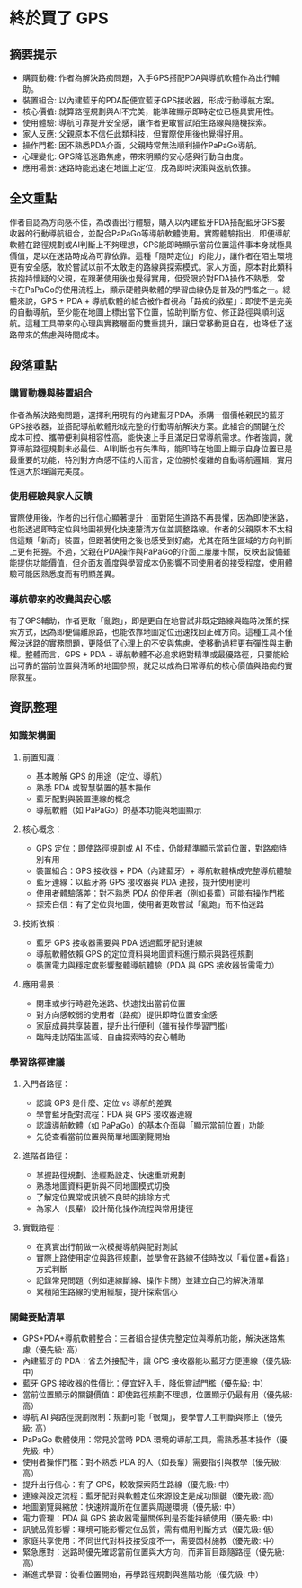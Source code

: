 # 終於買了 GPS

## 摘要提示
- 購買動機: 作者為解決路痴問題，入手GPS搭配PDA與導航軟體作為出行輔助。
- 裝置組合: 以內建藍牙的PDA配便宜藍牙GPS接收器，形成行動導航方案。
- 核心價值: 就算路徑規劃與AI不完美，能準確顯示即時定位已極具實用性。
- 使用體驗: 導航可靠提升安全感，讓作者更敢嘗試陌生路線與隨機探索。
- 家人反應: 父親原本不信任此類科技，但實際使用後也覺得好用。
- 操作門檻: 因不熟悉PDA介面，父親時常無法順利操作PaPaGo導航。
- 心理變化: GPS降低迷路焦慮，帶來明顯的安心感與行動自由度。
- 應用場景: 迷路時能迅速在地圖上定位，成為即時決策與返航依據。

## 全文重點
作者自認為方向感不佳，為改善出行體驗，購入以內建藍牙PDA搭配藍牙GPS接收器的行動導航組合，並配合PaPaGo等導航軟體使用。實際體驗指出，即便導航軟體在路徑規劃或AI判斷上不夠理想，GPS能即時顯示當前位置這件事本身就極具價值，足以在迷路時成為可靠依靠。這種「隨時定位」的能力，讓作者在陌生環境更有安全感，敢於嘗試以前不太敢走的路線與探索模式。家人方面，原本對此類科技抱持懷疑的父親，在跟著使用後也覺得實用，但受限於對PDA操作不熟悉，常卡在PaPaGo的使用流程上，顯示硬體與軟體的學習曲線仍是普及的門檻之一。總體來說，GPS + PDA + 導航軟體的組合被作者視為「路痴的救星」：即使不是完美的自動導航，至少能在地圖上標出當下位置，協助判斷方位、修正路徑與順利返航。這種工具帶來的心理與實務層面的雙重提升，讓日常移動更自在，也降低了迷路帶來的焦慮與時間成本。

## 段落重點
### 購買動機與裝置組合
作者為解決路痴問題，選擇利用現有的內建藍牙PDA，添購一個價格親民的藍牙GPS接收器，並搭配導航軟體形成完整的行動導航解決方案。此組合的關鍵在於成本可控、攜帶便利與相容性高，能快速上手且滿足日常導航需求。作者強調，就算導航路徑規劃未必最佳、AI判斷也有失準時，能即時在地圖上顯示自身位置已是最重要的功能，特別對方向感不佳的人而言，定位勝於複雜的自動導航邏輯，實用性遠大於理論完美度。

### 使用經驗與家人反饋
實際使用後，作者的出行信心顯著提升：面對陌生道路不再畏懼，因為即使迷路，也能透過即時定位與地圖視覺化快速釐清方位並調整路線。作者的父親原本不太相信這類「新奇」裝置，但跟著使用之後也感受到好處，尤其在陌生區域的方向判斷上更有把握。不過，父親在PDA操作與PaPaGo的介面上屢屢卡關，反映出設備雖能提供功能價值，但介面友善度與學習成本仍影響不同使用者的接受程度，使用體驗可能因熟悉度而有明顯差異。

### 導航帶來的改變與安心感
有了GPS輔助，作者更敢「亂跑」，即是更自在地嘗試非既定路線與臨時決策的探索方式，因為即便偏離原路，也能依靠地圖定位迅速找回正確方向。這種工具不僅解決迷路的實務問題，更降低了心理上的不安與焦慮，使移動過程更有彈性與主動權。整體而言，GPS + PDA + 導航軟體不必追求絕對精準或最優路徑，只要能給出可靠的當前位置與清晰的地圖參照，就足以成為日常導航的核心價值與路痴的實際救星。

## 資訊整理

### 知識架構圖
1. 前置知識：
   - 基本瞭解 GPS 的用途（定位、導航）
   - 熟悉 PDA 或智慧裝置的基本操作
   - 藍牙配對與裝置連線的概念
   - 導航軟體（如 PaPaGo）的基本功能與地圖顯示

2. 核心概念：
   - GPS 定位：即使路徑規劃或 AI 不佳，仍能精準顯示當前位置，對路痴特別有用
   - 裝置組合：GPS 接收器 + PDA（內建藍牙）+ 導航軟體構成完整導航體驗
   - 藍牙連線：以藍牙將 GPS 接收器與 PDA 連接，提升使用便利
   - 使用者體驗落差：對不熟悉 PDA 的使用者（例如長輩）可能有操作門檻
   - 探索自信：有了定位與地圖，使用者更敢嘗試「亂跑」而不怕迷路

3. 技術依賴：
   - 藍牙 GPS 接收器需要與 PDA 透過藍牙配對連線
   - 導航軟體依賴 GPS 的定位資料與地圖資料進行顯示與路徑規劃
   - 裝置電力與穩定度影響整體導航體驗（PDA 與 GPS 接收器皆需電力）

4. 應用場景：
   - 開車或步行時避免迷路、快速找出當前位置
   - 對方向感較弱的使用者（路痴）提供即時位置安全感
   - 家庭成員共享裝置，提升出行便利（雖有操作學習門檻）
   - 臨時走訪陌生區域、自由探索時的安心輔助

### 學習路徑建議
1. 入門者路徑：
   - 認識 GPS 是什麼、定位 vs 導航的差異
   - 學會藍牙配對流程：PDA 與 GPS 接收器連線
   - 認識導航軟體（如 PaPaGo）的基本介面與「顯示當前位置」功能
   - 先從查看當前位置與簡單地圖瀏覽開始

2. 進階者路徑：
   - 掌握路徑規劃、途經點設定、快速重新規劃
   - 熟悉地圖資料更新與不同地圖模式切換
   - 了解定位異常或訊號不良時的排除方式
   - 為家人（長輩）設計簡化操作流程與常用捷徑

3. 實戰路徑：
   - 在真實出行前做一次模擬導航與配對測試
   - 實際上路使用定位與路徑規劃，並學會在路線不佳時改以「看位置+看路」方式判斷
   - 記錄常見問題（例如連線斷線、操作卡關）並建立自己的解決清單
   - 累積陌生路線的使用經驗，提升探索信心

### 關鍵要點清單
- GPS+PDA+導航軟體整合：三者組合提供完整定位與導航功能，解決迷路焦慮（優先級: 高）
- 內建藍牙的 PDA：省去外接配件，讓 GPS 接收器能以藍牙方便連線（優先級: 中）
- 藍牙 GPS 接收器的性價比：便宜好入手，降低嘗試門檻（優先級: 中）
- 當前位置顯示的關鍵價值：即使路徑規劃不理想，位置顯示仍最有用（優先級: 高）
- 導航 AI 與路徑規劃限制：規劃可能「很爛」，要學會人工判斷與修正（優先級: 高）
- PaPaGo 軟體使用：常見於當時 PDA 環境的導航工具，需熟悉基本操作（優先級: 中）
- 使用者操作門檻：對不熟悉 PDA 的人（如長輩）需要指引與教學（優先級: 高）
- 提升出行信心：有了 GPS，較敢探索陌生路線（優先級: 中）
- 連線與設定流程：藍牙配對與軟體定位來源設定是成功關鍵（優先級: 高）
- 地圖瀏覽與縮放：快速辨識所在位置與周邊環境（優先級: 中）
- 電力管理：PDA 與 GPS 接收器電量關係到是否能持續使用（優先級: 中）
- 訊號品質影響：環境可能影響定位品質，需有備用判斷方式（優先級: 低）
- 家庭共享使用：不同世代對科技接受度不一，需要因材施教（優先級: 中）
- 緊急應對：迷路時優先確認當前位置與大方向，而非盲目跟隨路徑（優先級: 高）
- 漸進式學習：從看位置開始，再學路徑規劃與進階功能（優先級: 中）